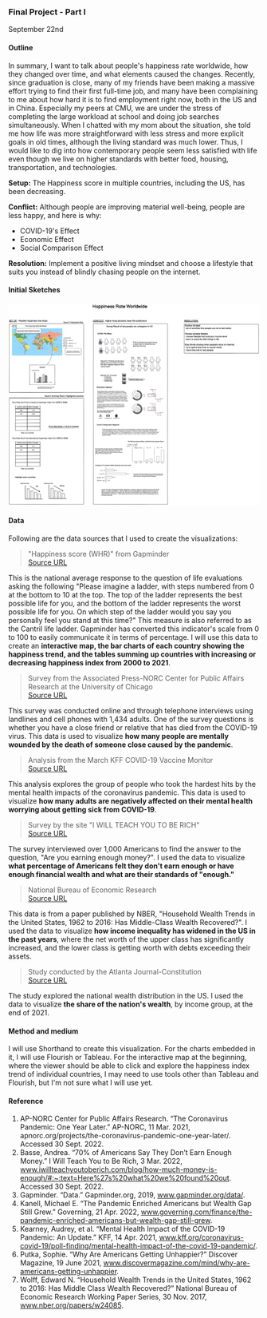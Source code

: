 ### Final Project - Part I

September 22nd 

#### Outline
In summary, I want to talk about people's happiness rate worldwide, how they changed over time, and what elements caused the changes. Recently, since graduation is close, many of my friends have been making a massive effort trying to find their first full-time job, and many have been complaining to me about how hard it is to find employment right now, both in the US and in China. Especially my peers at CMU, we are under the stress of completing the large workload at school and doing job searches simultaneously. When I chatted with my mom about the situation, she told me how life was more straightforward with less stress and more explicit goals in old times, although the living standard was much lower. Thus, I would like to dig into how contemporary people seem less satisfied with life even though we live on higher standards with better food, housing, transportation, and technologies.

**Setup:** The Happiness score in multiple countries, including the US, has been decreasing.

**Conflict:** Although people are improving material well-being, people are less happy, and here is why:
- COVID-19's Effect
- Economic Effect 
- Social Comparison Effect

**Resolution:** Implement a positive living mindset and choose a lifestyle that suits you instead of blindly chasing people on the internet.

#### Initial Sketches
![Part 1 Sketch](Pictures/Final-Project-Sketch.png)

#### Data
Following are the data sources that I used to create the visualizations: 
> "Happiness score (WHR)" from Gapminder   
> [Source URL](https://docs.google.com/spreadsheets/d/1Jo6_-6W36Qx2IPa_61JLyQ5zUJAXRIcLcU5zBlUa7pM/edit#gid=501532268)  

This is the national average response to the question of life evaluations asking the following "Please imagine a ladder, with steps numbered from 0 at the bottom to 10 at the top. The top of the ladder represents the best possible life for you, and the bottom of the ladder represents the worst possible life for you. On which step of the ladder would you say you personally feel you stand at this time?" This measure is also referred to as the Cantril life ladder. Gapminder has converted this indicator's scale from 0 to 100 to easily communicate it in terms of percentage. I will use this data to create an **interactive map, the bar charts of each country showing the happiness trend, and the tables summing up countries with increasing or decreasing happiness index from 2000 to 2021**.

> Survey from the Associated Press-NORC Center for Public Affairs Research at the University of Chicago  
> [Source URL](https://apnorc.org/projects/the-coronavirus-pandemic-one-year-later/)

This survey was conducted online and through telephone interviews using landlines and cell phones with 1,434 adults. One of the survey questions is whether you have a close friend or relative that has died from the COVID-19 virus. This data is used to visualize **how many people are mentally wounded by the death of someone close caused by the pandemic**.

> Analysis from the March KFF COVID-19 Vaccine Monitor  
> [Source URL](https://www.kff.org/coronavirus-covid-19/poll-finding/mental-health-impact-of-the-covid-19-pandemic/)

This analysis explores the group of people who took the hardest hits by the mental health impacts of the coronavirus pandemic. This data is used to visualize **how many adults are negatively affected on their mental health worrying about getting sick from COVID-19**.

> Survey by the site "I WILL TEACH YOU TO BE RICH"  
> [Source URL](https://www.iwillteachyoutoberich.com/blog/how-much-money-is-enough/#:~:text=Here%27s%20what%20we%20found%20out,they%27re%20not%20making%20enough)

The survey interviewed over 1,000 Americans to find the answer to the question, "Are you earning enough money?". I used the data to visualize **what percentage of Americans felt they don't earn enough or have enough financial wealth and what are their standards of "enough."**

> National Bureau of Economic Research  
> [Source URL](https://inequality.org/facts/wealth-inequality/)

This data is from a paper published by NBER, "Household Wealth Trends in the United States, 1962 to 2016: Has Middle-Class Wealth Recovered?". I used the data to visualize **how income inequality has widened in the US in the past years**, where the net worth of the upper class has significantly increased, and the lower class is getting worth with debts exceeding their assets.

> Study conducted by the Atlanta Journal-Constitution  
> [Source URL](https://www.governing.com/finance/the-pandemic-enriched-americans-but-wealth-gap-still-grew)

The study explored the national wealth distribution in the US. I used the data to visualize **the share of the nation's wealth**, by income group, at the end of 2021.


#### Method and medium
I will use Shorthand to create this visualization. For the charts embedded in it, I will use Flourish or Tableau. For the interactive map at the beginning, where the viewer should be able to click and explore the happiness index trend of individual countries, I may need to use tools other than Tableau and Flourish, but I'm not sure what I will use yet.

#### Reference
1. AP-NORC Center for Public Affairs Research. “The Coronavirus Pandemic: One Year Later.” AP-NORC, 11 Mar. 2021, apnorc.org/projects/the-coronavirus-pandemic-one-year-later/. Accessed 30 Sept. 2022.
2. Basse, Andrea. “70% of Americans Say They Don’t Earn Enough Money.” I Will Teach You to Be Rich, 3 Mar. 2022, www.iwillteachyoutoberich.com/blog/how-much-money-is-enough/#:~:text=Here%27s%20what%20we%20found%20out. Accessed 30 Sept. 2022.
3. Gapminder. “Data.” Gapminder.org, 2019, www.gapminder.org/data/.
4. Kanell, Michael E. “The Pandemic Enriched Americans but Wealth Gap Still Grew.” Governing, 21 Apr. 2022, www.governing.com/finance/the-pandemic-enriched-americans-but-wealth-gap-still-grew.
5. Kearney, Audrey, et al. “Mental Health Impact of the COVID-19 Pandemic: An Update.” KFF, 14 Apr. 2021, www.kff.org/coronavirus-covid-19/poll-finding/mental-health-impact-of-the-covid-19-pandemic/.
6. Putka, Sophie. “Why Are Americans Getting Unhappier?” Discover Magazine, 19 June 2021, www.discovermagazine.com/mind/why-are-americans-getting-unhappier.
7. Wolff, Edward N. “Household Wealth Trends in the United States, 1962 to 2016: Has Middle Class Wealth Recovered?” National Bureau of Economic Research Working Paper Series, 30 Nov. 2017, www.nber.org/papers/w24085.


